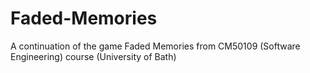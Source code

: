 # Faded-Memories
 A continuation of the game Faded Memories from CM50109 (Software Engineering) course (University of Bath)
